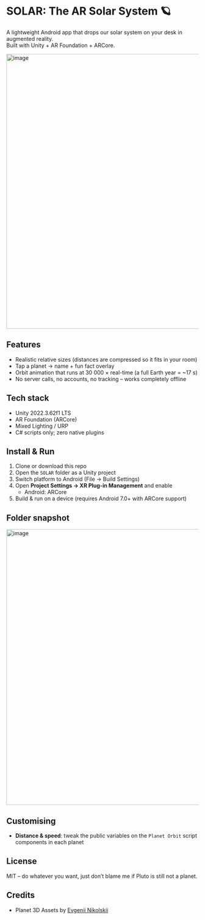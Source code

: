 # SOLAR: The AR Solar System 🪐

A lightweight Android app that drops our solar system on your desk in augmented reality.  
Built with Unity + AR Foundation + ARCore.

<img width="1261" height="720" alt="image" src="https://github.com/user-attachments/assets/e104faa0-61de-4bdc-a79c-d0150c1a4eaf" />

## Features
- Realistic relative sizes (distances are compressed so it fits in your room)  
- Tap a planet → name + fun fact overlay  
- Orbit animation that runs at 30 000 × real-time (a full Earth year = ~17 s)  
- No server calls, no accounts, no tracking – works completely offline  

## Tech stack
- Unity 2022.3.62f1 LTS  
- AR Foundation (ARCore)  
- Mixed Lighting / URP  
- C# scripts only; zero native plugins  

## Install & Run
1. Clone or download this repo  
2. Open the `SOLAR` folder as a Unity project  
3. Switch platform to Android (File → Build Settings)  
4. Open **Project Settings → XR Plug-in Management** and enable  
   - Android: ARCore  
5. Build & run on a device (requires Android 7.0+ with ARCore support)

## Folder snapshot
<img width="599" height="722" alt="image" src="https://github.com/user-attachments/assets/d4a6051f-cc78-4c33-8e48-91056681289c" />

## Customising
- **Distance & speed**: tweak the public variables on the `Planet Orbit` script components in each planet  

## License
MIT – do whatever you want, just don’t blame me if Pluto is still not a planet.

## Credits
- Planet 3D Assets by [Evgenii Nikolskii](https://assetstore.unity.com/publishers/21782)
